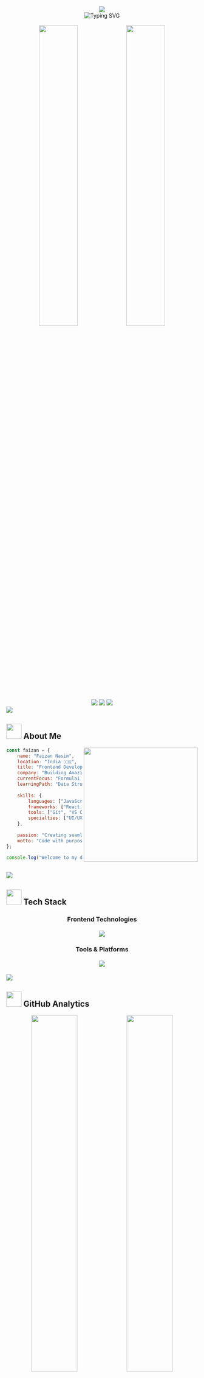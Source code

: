 <div align="center">
  <img src="https://capsule-render.vercel.app/api?type=waving&color=0:667eea,100:764ba2&height=200&section=header&text=FAIZAN%20NASIM&fontSize=60&fontAlignY=35&animation=twinkling&fontColor=ffffff" />
</div>

<div align="center">
  <img src="https://readme-typing-svg.herokuapp.com?font=Fira+Code&weight=600&size=28&duration=4000&pause=1000&color=667EEA&center=true&vCenter=true&width=600&lines=Frontend+Developer+%F0%9F%92%BB;UI%2FUX+Enthusiast+%F0%9F%8E%A8;Problem+Solver+%F0%9F%A7%A9;Innovation+Driven+%F0%9F%9A%80;From+India+with+Code+%F0%9F%87%AE%F0%9F%87%B3" alt="Typing SVG" /> 
</div>

<br>

<div align="center">
  <img width="45%" src="https://user-images.githubusercontent.com/74038190/229223263-cf2e4b07-2615-4f87-9c38-e37600f8381a.gif" />
  <img width="45%" src="https://user-images.githubusercontent.com/74038190/212748842-9fcbad5b-6173-4175-8a61-521f3dbb7514.gif" />
</div>

<br>

<div align="center">
  <img src="https://img.shields.io/badge/DEVELOPER-ACTIVE-00ff00?style=for-the-badge&logo=git&logoColor=white&labelColor=333333" />
  <img src="https://img.shields.io/badge/LOCATION-INDIA%20%F0%9F%87%AE%F0%9F%87%B3-ff6b6b?style=for-the-badge&logo=googlemaps&logoColor=white&labelColor=333333" />
  <img src="https://img.shields.io/badge/OPEN%20FOR-OPPORTUNITIES-4ecdc4?style=for-the-badge&logo=handshake&logoColor=white&labelColor=333333" />
</div>

<img src="https://user-images.githubusercontent.com/73097560/115834477-dbab4500-a447-11eb-908a-139a6edaec5c.gif">

## <img src="https://user-images.githubusercontent.com/74038190/212284087-bbe7e430-757e-4901-90bf-4cd2ce3e1852.gif" width="40"> About Me

<img align="right" width="300" src="https://user-images.githubusercontent.com/74038190/212749447-bfb7e725-6987-49d9-ae85-2015e3e7cc41.gif" />

```javascript
const faizan = {
    name: "Faizan Nasim",
    location: "India 🇮🇳",
    title: "Frontend Developer",
    company: "Building Amazing Projects",
    currentFocus: "Formula1 Racing Dashboard 🏎️",
    learningPath: "Data Structures & Algorithms",
    
    skills: {
        languages: ["JavaScript", "HTML5", "CSS3", "SQL"],
        frameworks: ["React.js", "Tailwind CSS", "Bootstrap"],
        tools: ["Git", "VS Code", "Postman", "Figma"],
        specialties: ["UI/UX Design", "Responsive Design", "Computer Vision"]
    },
    
    passion: "Creating seamless digital experiences",
    motto: "Code with purpose, design with passion! ✨"
};

console.log("Welcome to my digital world! 🚀");
```

<br clear="right"/>

<img src="https://user-images.githubusercontent.com/73097560/115834477-dbab4500-a447-11eb-908a-139a6edaec5c.gif">

## <img src="https://user-images.githubusercontent.com/74038190/212284100-561aa473-3905-4a80-b561-0d28506553ee.gif" width="40"> Tech Stack

<div align="center">

### Frontend Technologies
<div style="display: flex; flex-wrap: wrap; justify-content: center; gap: 10px; margin: 20px 0;">
  <img src="https://skillicons.dev/icons?i=js,html,css,react,tailwind,bootstrap" />
</div>

### Tools & Platforms
<div style="display: flex; flex-wrap: wrap; justify-content: center; gap: 10px; margin: 20px 0;">
  <img src="https://skillicons.dev/icons?i=git,github,vscode,figma,postman,mysql" />
</div>

</div>


<img src="https://user-images.githubusercontent.com/73097560/115834477-dbab4500-a447-11eb-908a-139a6edaec5c.gif">

## <img src="https://user-images.githubusercontent.com/74038190/212284115-f47cd8ff-2ffb-4b04-b5bf-4d1c14c0247f.gif" width="40"> GitHub Analytics

<div align="center">
  <img width="49%" src="https://github-readme-stats.vercel.app/api?username=faizannasim&show_icons=true&theme=tokyonight&hide_border=true&bg_color=1a1b27&title_color=70a5fd&icon_color=bf91f3&text_color=38bdae&ring_color=70a5fd" />
  <img width="49%" src="https://github-readme-stats.vercel.app/api/top-langs/?username=faizannasim&layout=compact&theme=tokyonight&hide_border=true&bg_color=1a1b27&title_color=70a5fd&text_color=38bdae" />
</div>

<div align="center">
  <img src="https://github-readme-streak-stats.herokuapp.com/?user=faizannasim&theme=tokyonight&hide_border=true&background=1a1b27&stroke=70a5fd&ring=70a5fd&fire=ffad5a&currStreakLabel=70a5fd" />
</div>

<div align="center">
  <img src="https://github-readme-activity-graph.vercel.app/graph?username=faizannasim&custom_title=Faizan's%20GitHub%20Activity%20Graph&bg_color=1a1b27&color=70a5fd&line=bf91f3&point=38bdae&area=true&hide_border=true" />
</div>

<img src="https://user-images.githubusercontent.com/73097560/115834477-dbab4500-a447-11eb-908a-139a6edaec5c.gif">

## <img src="https://user-images.githubusercontent.com/74038190/212284158-e840e285-664b-44d7-b79b-e264b5e54825.gif" width="40"> Current Focus

<div align="center">
  <table>
    <tr>
      <td align="center" width="33%">
        <img src="https://media.giphy.com/media/v1.Y2lkPWVjZjA1ZTQ3cHY4MTgwN3Q3M2Z6eG16MXk2Z20yeHlyMzA4bTVndTlzamJ2eHp4MCZlcD12MV9naWZzX3JlbGF0ZWQmY3Q9Zw/Irb20yXtA2QStkUnrE/giphy.gif" width="200px"/>
        <br><strong>🔭 Working On</strong>
        <br><code>Formula1  Project</code>
      </td>
      <td align="center" width="33%">
        <img src="https://media.giphy.com/media/v1.Y2lkPWVjZjA1ZTQ3Y3dnYjdheml1OTZ0YjM5d2NvOXZ0a25wNGk0bGN3MnJtcDdubzl1YSZlcD12MV9naWZzX3JlbGF0ZWQmY3Q9Zw/78XCFBGOlS6keY1Bil/giphy.gif" width="200px"/>
        <br><strong>🌱 Learning</strong>
        <br><code>Data Structures & Algorithms</code>
        <br><em>Strengthening problem-solving</em>
      </td>
      <td align="center" width="33%">
        <img src="https://media3.giphy.com/media/v1.Y2lkPTc5MGI3NjExYWo3enpxbG0wa3d6MXNidnZtNnRlNXFpYmIybGgxbGpuMGVoY2hkdSZlcD12MV9pbnRlcm5hbF9naWZfYnlfaWQmY3Q9Zw/jBOOXxSJfG8kqMxT11/giphy.gif" width="200px"/>
        <br><strong>🎯 Next Goal</strong>
        <br><code>Full-Stack Development</code>
        <br><em>Expanding skill horizons</em>
      </td>
    </tr>
  </table>
</div

<img src="https://user-images.githubusercontent.com/73097560/115834477-dbab4500-a447-11eb-908a-139a6edaec5c.gif">

## <img src="https://user-images.githubusercontent.com/74038190/212257465-7ce8d493-cac5-494e-982a-5a9deb852c4b.gif" width="40"> Featured Projects

<div align="center">

  <img src="https://media4.giphy.com/media/v1.Y2lkPTc5MGI3NjExcDNhZWp3Z2Y1eW1zMXRyaXp5eHJ5MzBkNHl3dXRlMmFicHR3NG9pbCZlcD12MV9pbnRlcm5hbF9naWZfYnlfaWQmY3Q9Zw/7FfMZBc0TGrKq9bivj/giphy.gif" width="400" />
  
  <h3>🏎️ Formula1 Racing Dashboard</h3>
  
  <p style="font-size:16px; max-width:600px; margin:auto; text-align:center;">
    A comprehensive web application featuring real-time race data, interactive charts, and immersive user experience.<br/>
    - Users must register before they can log in and navigate to the dashboard.<br/>
    - The dashboard includes API calls to manage app users, allowing you to add new users and update existing ones using modals.<br/>
    <code>React.js</code> • <code>Tailwind CSS</code> • <code>Local Storage</code> • <code>REST APIs</code> • <code>Responsive Design</code>
  </p>

  <br/>

  <img src="https://media2.giphy.com/media/v1.Y2lkPTc5MGI3NjExaDkxcDB0M2c4eHU2aTh5cTdxdjUxeTJ3dzliNm9ucWNsaWZjYWlidyZlcD12MV9pbnRlcm5hbF9naWZfYnlfaWQmY3Q9Zw/t0virGpgSlp4mkfiXq/giphy.gif" width="400" />
  
  <h3>🔒 SecureSignIn</h3>
  
  <p style="font-size:16px; max-width:600px; margin:auto; text-align:center;">
    React, React Router, Tailwind CSS, localStorage, fake Platzi API<br/>
    - Built a secure React login system with email-based access control for protected dashboard routes<br/>
    - Implemented route protection, conditional rendering, and logout using React Router and localStorage<br/>
    - Designed a responsive login UI with real-time validation and user feedback using Tailwind CSS
  </p>
    <code>React.js</code> • <code>Tailwind CSS</code> • <code>Local Storage</code> • <code>Responsive Design</code>

</div>



<img src="https://user-images.githubusercontent.com/73097560/115834477-dbab4500-a447-11eb-908a-139a6edaec5c.gif">

## <img src="https://user-images.githubusercontent.com/74038190/212257465-7ce8d493-cac5-494e-982a-5a9deb852c4b.gif" width="40"> Let's Connect

<div align="center">
  <a href="https://linkedin.com/in/faizannasim" target="_blank">
    <img src="https://img.shields.io/badge/LinkedIn-Connect-0077B5?style=for-the-badge&logo=linkedin&logoColor=white" />
  </a>
  <a href="https://twitter.com/faizannasim" target="_blank">
    <img src="https://img.shields.io/badge/Twitter-Follow-1DA1F2?style=for-the-badge&logo=twitter&logoColor=white" />
  </a>
  <a href="mailto:faizannasim59@gmail.com" target="_blank">
    <img src="https://img.shields.io/badge/Email-Reach%20Out-D14836?style=for-the-badge&logo=gmail&logoColor=white" />
  </a>
  <a href="https://github.com/faizannasim" target="_blank">
    <img src="https://img.shields.io/badge/GitHub-Follow-100000?style=for-the-badge&logo=github&logoColor=white" />
  </a>
</div>

<div align="center">
  <br>
  <img src="https://user-images.githubusercontent.com/74038190/212284087-bbe7e430-757e-4901-90bf-4cd2ce3e1852.gif" width="50">
  <br>
  <em>"The future belongs to those who believe in the beauty of their dreams."</em>
  <br><br>
  <img src="https://komarev.com/ghpvc/?username=faizannasim&color=667eea&style=for-the-badge&label=Profile+Views" />
</div>

<div align="center">
  <img src="https://capsule-render.vercel.app/api?type=waving&color=0:667eea,100:764ba2&height=120&section=footer" />
</div>
